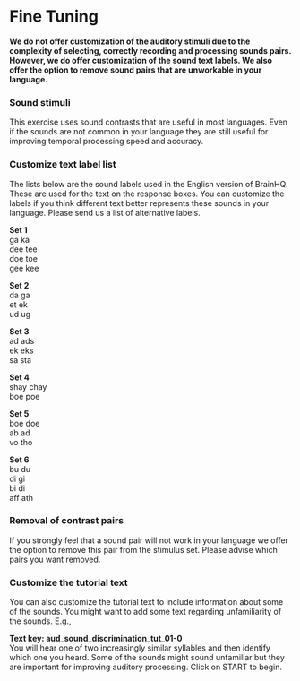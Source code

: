 Fine Tuning
=============================

**We do not offer customization of the auditory stimuli due to the complexity of selecting, correctly recording and processing sounds pairs. However, we do offer customization of the sound text labels. We also offer the option to remove sound pairs that are unworkable in your language.**

### Sound stimuli

This exercise uses sound contrasts that are useful in most languages. Even if the sounds are not common in your language they are still useful for improving temporal processing speed and accuracy. 

### Customize text label list
The lists below are the sound labels used in the English version of BrainHQ. These are used for the text on the response boxes. You can customize the labels if you think different text better represents these sounds in your language. Please send us a list of alternative labels. 

__Set 1__  
ga ka  
dee tee  
doe toe  
gee kee  

__Set 2__  
da ga  
et ek  
ud ug  
  
__Set 3__  
ad ads  
ek eks  
sa sta  
  
__Set 4__  
shay chay  
boe poe  
  
__Set 5__  
boe doe  
ab ad  
vo tho   
  
__Set 6__  
bu du  
di gi  
bi di  
aff ath    

### Removal of contrast pairs
If you strongly feel that a sound pair will not work in your language we offer the option to remove this pair from the stimulus set. Please advise which pairs you want removed. 

### Customize the tutorial text
You can also customize the tutorial text to include information about some of the sounds. You might want to add some text regarding unfamiliarity of the sounds. E.g., 

__Text key: aud_sound_discrimination_tut_01-0__  
You will hear one of two increasingly similar syllables and then identify which one you heard. Some of the sounds might sound unfamiliar but they are important for improving auditory processing.  Click on START to begin.
